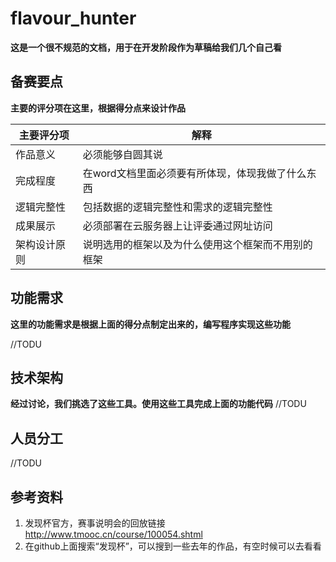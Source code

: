 # flavour_hunter
**这是一个很不规范的文档，用于在开发阶段作为草稿给我们几个自己看**
## 备赛要点

**主要的评分项在这里，根据得分点来设计作品**

| 主要评分项 | 解释 |
| -------- | -------- |
| 作品意义 | 必须能够自圆其说 |
| 完成程度 | 在word文档里面必须要有所体现，体现我做了什么东西 |
| 逻辑完整性 | 包括数据的逻辑完整性和需求的逻辑完整性 |
| 成果展示 | 必须部署在云服务器上让评委通过网址访问 |
| 架构设计原则 | 说明选用的框架以及为什么使用这个框架而不用别的框架 |



## 功能需求

**这里的功能需求是根据上面的得分点制定出来的，编写程序实现这些功能**

//TODU


## 技术架构

**经过讨论，我们挑选了这些工具。使用这些工具完成上面的功能代码**
//TODU

## 人员分工

//TODU

## 参考资料

1. 发现杯官方，赛事说明会的回放链接 http://www.tmooc.cn/course/100054.shtml
2. 在github上面搜索“发现杯”，可以搜到一些去年的作品，有空时候可以去看看